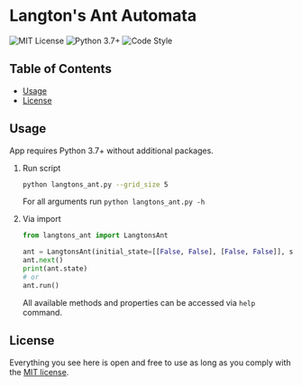Langton's Ant Automata
========
<!-- PROJECT SHIELDS -->
![MIT License][license-shield]
![Python 3.7+][python-shield]
![Code Style][black-shield]

<!-- MARKDOWN LINKS & IMAGES -->
<!-- https://www.markdownguide.org/basic-syntax/#reference-style-links -->
[license-shield]: https://img.shields.io/badge/license-MIT-green
[python-shield]: https://img.shields.io/badge/python-3.7+-brightgreen
[black-shield]: https://img.shields.io/badge/code%20style-black-000000.svg

## Table of Contents

- [Usage](#usage)
- [License](#license)


## Usage

App requires Python 3.7+ without additional packages.

1. Run script
    
    ```bash
    python langtons_ant.py --grid_size 5
    ```
   
   For all arguments run `python langtons_ant.py -h`

2. Via import

    ```python
    from langtons_ant import LangtonsAnt
   
    ant = LangtonsAnt(initial_state=[[False, False], [False, False]], start_position=[0, 0])
    ant.next()
    print(ant.state)
    # or
    ant.run()
    ```
    All available methods and properties can be accessed via `help` command.

## License

Everything you see here is open and free to use as long as you comply with the [MIT license](https://github.com/djet-me/chat/blob/master/LICENSE).